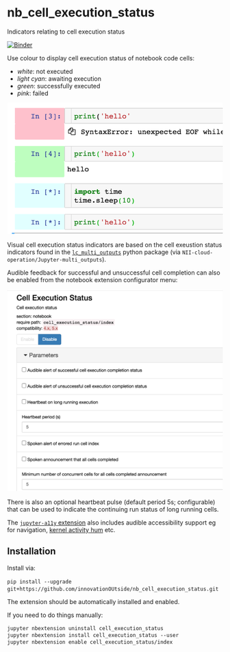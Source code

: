 # nb\_cell\_execution\_status
Indicators relating to cell execution status


[![Binder](https://mybinder.org/badge_logo.svg)](https://mybinder.org/v2/gh/innovationOUtside/nb_cell_execution_status/master)


Use colour to display cell execution status of notebook code cells:

- *white*: not executed
- *light cyan*: awaiting execution
- *green*: successfully executed
- *pink*: failed

![](.images/cell_status.png)


Visual cell execution status indicators are based on the cell exeustion status indicators found in the  [`lc_multi_outputs`](https://github.com/NII-cloud-operation/Jupyter-multi_outputs) python package (via `NII-cloud-operation/Jupyter-multi_outputs`).

Audible feedback for successful and unsuccessful cell completion can also be enabled from the notebook extension configurator menu:

![](.images/cell-execution_config.png)

There is also an optional heartbeat pulse (default period 5s; configurable) that can be used to indicate the continuing run status of long running cells.

The [`jupyter-a11y` extension](https://github.com/ouseful-backup/jupyter-a11y/) also includes audible accessibility support eg for navigation, [kernel activity hum](https://github.com/ouseful-backup/jupyter-a11y/blob/4f5a32f4a09a8fd9e872bf179b728d01ad49b81e/nbreader/static/index.js#L92) etc.

## Installation

Install via:

`pip install --upgrade git+https://github.com/innovationOUtside/nb_cell_execution_status.git`

The extension should be automatically installed and enabled.

If you need to do things manually:


```
jupyter nbextension uninstall cell_execution_status
jupyter nbextension install cell_execution_status --user
jupyter nbextension enable cell_execution_status/index
```
